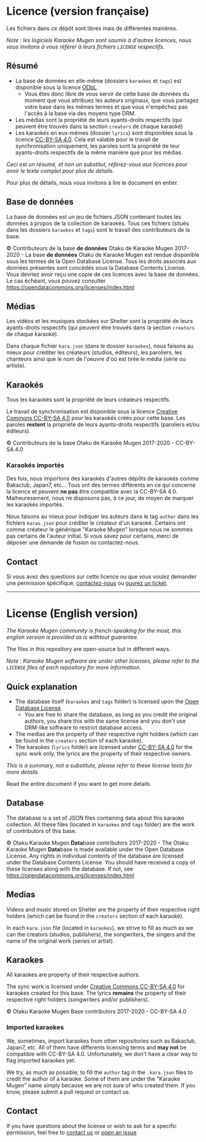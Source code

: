 # Licence (version française)

Les fichiers dans ce dépôt sont libres mais de différentes manières.

_Note : les logiciels Karaoke Mugen sont soumis à d'autres licences, nous vous invitons à vous référer à leurs fichiers `LICENSE` respectifs._

## Résumé 

- La base de données en elle-même (dossiers `karaokes` et `tags`) est disponible sous la licence [ODbL](./LICENSE_ODBL.md).
  - Vous êtes donc libre de vous servir de cette base de données du moment que vous attribuez les auteurs originaux, que vous partagez votre base dans les mêmes termes et que vous n'empêchez pas l'accès à la base via des moyens type DRM.
- Les médias sont la propriété de leurs ayants-droits respectifs (qui peuvent être trouvés dans la section `creators` de chaque karaoké)
- Les karaokés en eux-mêmes (dossier `lyrics`) sont disponibles sous la licence [CC-BY-SA 4.0](LICENSE_CC-BY-SA-4.0.md). Cela est valable pour le travail de synchronisation uniquement, les paroles sont la propriété de leur ayants-droits respectifs de la même manière que pour les médias.

_Ceci est un résumé, et non un substitut, référez-vous aux licences pour avoir le texte complet pour plus de détails._

Pour plus de détails, nous vous invitons à lire le document en entier.

## Base de données

La base de données est un jeu de fichiers JSON contenant toutes les données à propos de la collection de karaokés. Tous ces fichiers (situés dans les dossiers `karaokes` et `tags`) sont le travail des contributeurs de la base.

&copy; Contributeurs de la base **de données** Otaku de Karaoke Mugen 2017-2020 - La base **de données** Otaku de Karaoke Mugen est rendue disponible sous les termes de la Open Database License. Tous les droits associés aux données présentes sont concédés sous la Database Contents License. Vous devriez avoir reçu une copie de ces licences avec la base de données. Le cas échéant, vous pouvez consulter https://opendatacommons.org/licenses/index.html

## Médias

Les vidéos et les musiques stockées sur Shelter sont la propriété de leurs ayants-droits respectifs (qui peuvent être trouvés dans la section `creators` de chaque karaoké).

Dans chaque fichier `kara.json` (dans le dossier `karaokes`), nous faisons au mieux pour créditer les créateurs (studios, éditeurs), les paroliers, les chanteurs ainsi que le nom de l'oeuvre d'où est tirée le média (série ou artiste).

## Karaokés

Tous les karaokés sont la propriété de leurs créateurs respectifs.

Le travail de synchronisation est disponible sous la licence [Creative Commons CC-BY-SA 4.0](./LICENSE_CC-BY-SA-4.0.md) pour les karaokés créés pour cette base. Les paroles **restent** la propriété de leurs ayants-droits respectifs (paroliers et/ou éditeurs).

&copy; Contributeurs de la base Otaku de Karaoke Mugen 2017-2020 - CC-BY-SA 4.0

### Karaokés importés

Des fois, nous importons des karaokés d'autres dépôts de karaokés comme Bakaclub, Japan7, etc... Tous ont des termes différents en ce qui concerne la licence et peuvent **ne pas** être compatible avec la CC-BY-SA 4.0. Malheuresement, nous ne disposons pas, à ce jour, de moyen de marquer les karaokés importés.

Nous faisons au mieux pour indiquer les auteurs dans le tag `author` dans les fichiers `karas.json` pour créditer le créateur d'un karaoké. Certains ont comme créateur le générique "Karaoke Mugen" lorsque nous ne sommes pas certains de l'auteur initial. Si vous savez pour certains, merci de déposer une demande de fusion ou contactez-nous.

## Contact

Si vous avez des questions sur cette licence ou que vous voulez demander une permission spécifique, [contactez-nous](http://mugen.karaokes.moe/en/contact.html) ou [ouvrez un ticket](https://lab.shelter.moe/karaokemugen/karaokebase/issues/new?issue%5Bassignee_id%5D=&issue%5Bmilestone_id%5D=).

---

# License (English version)

_The Karaoke Mugen community is french-speaking for the most, this english version is provided as is withtout guarantee._

The files in this repository are open-source but in different ways.

_Note : Karaoke Mugen software are under other licenses, please refer to the `LICENSE` files of each repository for more information._

## Quick explanation

- The database itself (`karaokes` and `tags` folder) is licensed upon the [Open Database License](./LICENSE_ODBL.md).
  - You are free to share the database, as long as you credit the original authors, you share this with the same license and you don't use DRM-like software to restrict database access.
- The medias are the property of their respective right holders (which can be found in the `creators` section of each karaoke).
- The karaokes (`lyrics` folder) are licensed under [CC-BY-SA 4.0](LICENSE_CC-BY-SA-4.0.md) for the sync work only, the lyrics are the property of their respective owners.

_This is a summary, not a substitute, please refer to these license texts for more details._

Read the entire document if you want to get more details.

## Database

The database is a set of JSON files containing data about this karaoke collection. All these files (located in `karaokes` and `tags` folder) are the work of contributors of this base.

&copy; Otaku Karaoke Mugen **Data**base contributors 2017-2020 - The Otaku Karaoke Mugen **Data**base is made available under the Open Database License. Any rights in individual contents of the database are licensed under the Database Contents License. You should have received a copy of these licenses along with the database. If not, see https://opendatacommons.org/licenses/index.html

## Medias

Videos and music stored on Shelter are the property of their respective right holders (which can be found in the `creators` section of each karaoke).

In each `kara.json` file (located in `karaokes`), we strive to fill as much as we can the creators (studios, publishers), the songwriters, the singers and the name of the original work (series or artist).

## Karaokes

All karaokes are property of their respective authors.

The sync work is licensed under [Creative Commons CC-BY-SA 4.0](./LICENSE_CC-BY-SA-4.0.md) for karaokes created for this base. The lyrics **remains** the property of their respective right holders (songwriters and/or publishers).

&copy; Otaku Karaoke Mugen Base contributors 2017-2020 - CC-BY-SA 4.0

### Imported karaokes

We, sometimes, import karaokes from other repositories such as Bakaclub, Japan7, etc. All of them have differents licensing terms and **may not** be compatible with CC-BY-SA 4.0. Unfortunately, we don't have a clear way to flag imported karaokes yet.

We try, as much as possible, to fill the `author` tag in the `.kara.json` files to credit the author of a karaoke. Some of them are under the "Karaoke Mugen" name simply because we are not sure of who created them. If you know, please submit a pull request or contact us.

## Contact

If you have questions about the license or wish to ask for a specific permission, feel free to [contact us](http://mugen.karaokes.moe/en/contact.html) or [open an issue](https://lab.shelter.moe/karaokemugen/karaokebase/issues/new?issue%5Bassignee_id%5D=&issue%5Bmilestone_id%5D=)
